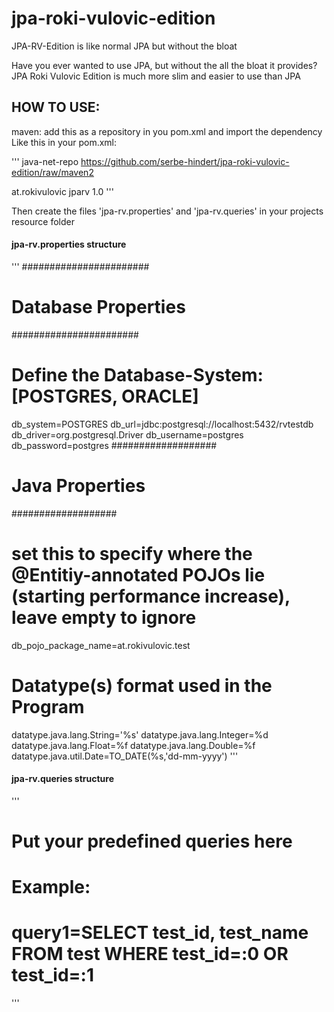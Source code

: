 # jpa-roki-vulovic-edition
JPA-RV-Edition is like normal JPA but without the bloat

Have you ever wanted to use JPA, but without the all the bloat it provides?
JPA Roki Vulovic Edition is much more slim and easier to use than JPA


## HOW TO USE:
maven: add this as a repository in you pom.xml and import the dependency
Like this in your pom.xml:

'''
<repositories>
    <repository>
      <id>java-net-repo</id>
      <url>https://github.com/serbe-hindert/jpa-roki-vulovic-edition/raw/maven2</url>
    </repository>
</repositories>
    
<dependencies>
    <dependency>
      <groupId>at.rokivulovic</groupId>
      <artifactId>jparv</artifactId>
      <version>1.0</version>
    </dependency>
</dependencies>
'''

Then create the files 'jpa-rv.properties' and 'jpa-rv.queries' in your projects resource folder

#### jpa-rv.properties structure
'''
#######################
# Database Properties #
#######################
# Define the Database-System: [POSTGRES, ORACLE]
db_system=POSTGRES
db_url=jdbc:postgresql://localhost:5432/rvtestdb
db_driver=org.postgresql.Driver
db_username=postgres
db_password=postgres
###################
# Java Properties #
###################
# set this to specify where the @Entitiy-annotated POJOs lie (starting performance increase), leave empty to ignore
db_pojo_package_name=at.rokivulovic.test
# Datatype(s) format used in the Program
datatype.java.lang.String='%s'
datatype.java.lang.Integer=%d
datatype.java.lang.Float=%f
datatype.java.lang.Double=%f
datatype.java.util.Date=TO_DATE(%s,'dd-mm-yyyy')
'''

#### jpa-rv.queries structure
'''
# Put your predefined queries here
# Example:
# query1=SELECT test_id, test_name FROM test WHERE test_id=:0 OR test_id=:1
'''

